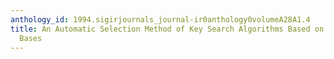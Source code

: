 ```yaml
---
anthology_id: 1994.sigirjournals_journal-ir0anthology0volumeA28A1.4
title: An Automatic Selection Method of Key Search Algorithms Based on Expert Knowledge
  Bases
---
```

